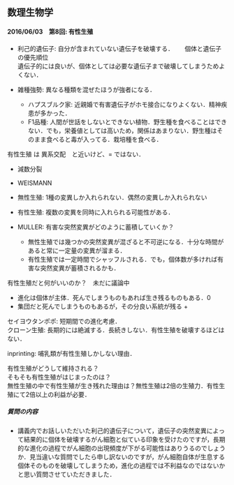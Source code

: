 ## 数理生物学

#### 2016/06/03　第8回: 有性生殖  
- 利己的遺伝子: 自分が含まれていない遺伝子を破壊する．　　
個体と遺伝子の優先順位  
遺伝子的には良いが、個体としては必要な遺伝子まで破壊してしまうためよくない．

- 雑種強勢: 異なる種類を混ぜたほうが強者になる．  
  - ハプスブルク家: 近親婚で有害遺伝子がホモ接合になりよくない．精神疾患が多かった．
  - F1品種: 人間が世話をしないとできない植物．野生種を食べることはできない．でも，栄養値としては高いため，関係はあまりない．野生種はそのまま食べると毒が入ってる．栽培種を食べる．  

有性生殖 は 異系交配　と近いけど、= ではない．  

- 減数分裂  
- WEISMANN
- 無性生殖: 1種の変異しか入れられない．偶然の変異しか入れられない  
- 有性生殖: 複数の変異を同時に入れられる可能性がある．  

- MULLER: 有害な突然変異がどのように蓄積していくか？  
  - 無性生殖では幾つかの突然変異が混ざると不可逆になる．十分な時間があると常に一定量の変異が溜まる．  
  - 有性生殖では一定時間でシャッフルされる．でも，個体数が多ければ有害な突然変異が蓄積されるかも．  

有性生殖だと何がいいのか？　未だに議論中  
- 進化は個体が主体．死んでしまうものもあれば生き残るものもある．0  
- 集団だと死んでしまうものもあるが，その分良い系統が残る +

セイヨウタンポポ: 短期間での進化考慮．  
クローン生殖: 長期的には絶滅する．長続きしない．有性生殖を破壊するほどはない．　　

inprinting: 哺乳類が有性生殖しかしない理由．  

有性生殖がどうして維持される？  
そもそも有性生殖がはじまったのは？  
無性生殖の中で有性生殖が生き残れた理由は？無性生殖は2倍の生殖力．有性生殖にて2倍以上の利益が必要．  

##### 質問の内容  
- 講義内でお話しいただいた利己的遺伝子について，遺伝子の突然変異によって結果的に個体を破壊するがん細胞と似ている印象を受けたのですが，長期的な進化の過程でがん細胞の出現頻度が下がる可能性はありうるのでしょうか．見当違いな質問でしたら申し訳ないのですが，がん細胞自体が生息する個体そのものを破壊してしまうため，進化の過程では不利益なのではないかと思い質問させていただきました．
